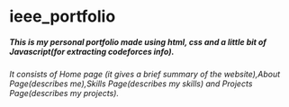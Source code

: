 # ieee_portfolio

##### This is my personal portfolio made using html, css and a little bit of Javascript(for extracting codeforces info).
###### It consists of Home page (it gives a brief summary of the website),About Page(describes me),Skills Page(describes my skills) and Projects Page(describes my projects).
